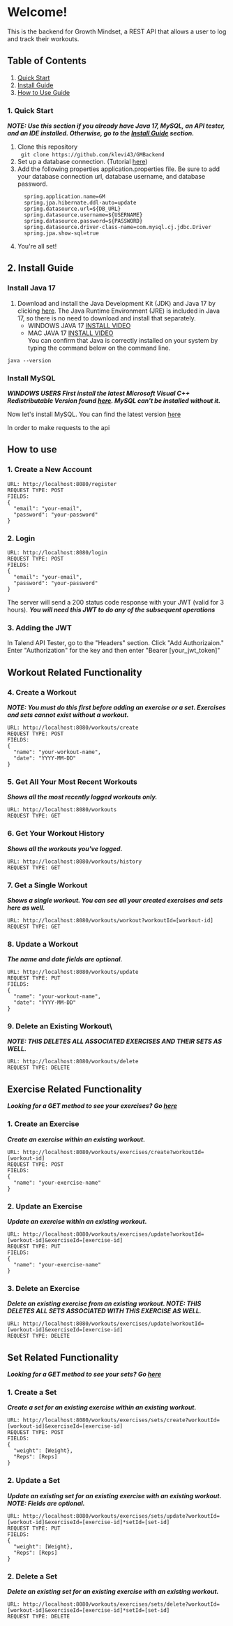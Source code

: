 # Welcome!
This is the backend for Growth Mindset, a REST API that allows a user to log and track their workouts.

## Table of Contents
   1. [Quick Start](#Quick-Start) </br>
   2. [Install Guide](#Install-Guide) </br>
   3. [How to Use Guide](#How-to-Use-Guide) </br> 



<a name="Quick-Start"><a>
### 1. Quick Start
***NOTE: Use this section if you already have Java 17, MySQL, an API tester, and an IDE installed. Otherwise, go to the [Install Guide](#Install-Guide) section.***
  1. Clone this repository </br>
    ``` 
      git clone https://github.com/klevi43/GMBackend
    ```
  2. Set up a database connection. (Tutorial [here](https://www.youtube.com/watch?v=ImqxBiv5yIY))
  3. Add the following properties application.properties file. Be sure to add your database connection url, database username, and database password.
     ```
       spring.application.name=GM
       spring.jpa.hibernate.ddl-auto=update
       spring.datasource.url=${DB_URL}
       spring.datasource.username=${USERNAME}
       spring.datasource.password=${PASSWORD}
       spring.datasource.driver-class-name=com.mysql.cj.jdbc.Driver
       spring.jpa.show-sql=true
     ```
  4. You're all set!

<a name="Install-Guide"><a>
## 2. Install Guide
### Install Java 17 

   1. Download and install the Java Development Kit (JDK) and Java 17 by clicking [here](https://www.oracle.com/java/technologies/javase/jdk17-0-13-later-archive-downloads.html). The Java Runtime Environment (JRE) is included in Java 17, so there is no need to download and install that separately. 
      - WINDOWS JAVA 17 [INSTALL VIDEO](https://www.youtube.com/watch?v=cL4GcZ6GJV8)
      - MAC JAVA 17 [INSTALL VIDEO](https://www.youtube.com/watch?v=SdKIBGnkhDY) </br>
You can confirm that Java is correctly installed on your system by typing the command below on the command line.
```
java --version
```
### Install MySQL

***WINDOWS USERS First install the latest Microsoft Visual C++ Redistributable Version found [here](https://learn.microsoft.com/en-us/cpp/windows/latest-supported-vc-redist?view=msvc-170#latest-microsoft-visual-c-redistributable-version). MySQL can't be installed without it.***



Now let's install MySQL. You can find the latest version [here](https://dev.mysql.com/downloads/mysql/)

In order to make requests to the api

<a name="How-to-Use-Guide"></a>
## How to use

### 1. Create a New Account
```
URL: http://localhost:8080/register
REQUEST TYPE: POST
FIELDS:
{
  "email": "your-email",
  "password": "your-password"
}
```


### 2. Login 
```
URL: http://localhost:8080/login
REQUEST TYPE: POST
FIELDS:
{
  "email": "your-email",
  "password": "your-password"
}
```

The server will send a 200 status code response with your JWT (valid for 3 hours).
***You will need this JWT to do any of the subsequent operations***

### 3. Adding the JWT
In Talend API Tester, go to the "Headers" section. Click "Add Authorizaion."
Enter "Authorization" for the key and then enter "Bearer [your_jwt_token]"

## Workout Related Functionality
### 4. Create a Workout
***NOTE: You must do this first before adding an exercise or a set. Exercises and sets cannot exist without a workout.***
```
URL: http://localhost:8080/workouts/create
REQUEST TYPE: POST
FIELDS:
{
  "name": "your-workout-name",
  "date": "YYYY-MM-DD"
}
```

### 5. Get All Your Most Recent Workouts
***Shows all the most recently logged workouts only.***
```
URL: http://localhost:8080/workouts
REQUEST TYPE: GET
```

### 6. Get Your Workout History
***Shows all the workouts you've logged.***
```
URL: http://localhost:8080/workouts/history
REQUEST TYPE: GET
```
<a name="Get-Workout-By-Id"></a>
### 7. Get a Single Workout 
***Shows a single workout. You can see all your created exercises and sets here as well.***
```
URL: http://localhost:8080/workouts/workout?workoutId=[workout-id]
REQUEST TYPE: GET
```

### 8. Update a Workout 
***The name and date fields are optional.***
```
URL: http://localhost:8080/workouts/update
REQUEST TYPE: PUT
FIELDS:
{
  "name": "your-workout-name",
  "date": "YYYY-MM-DD"
}
```
### 9. Delete an Existing Workout\
***NOTE: THIS DELETES ALL ASSOCIATED EXERCISES AND THEIR SETS AS WELL.***
```
URL: http://localhost:8080/workouts/delete
REQUEST TYPE: DELETE
```

## Exercise Related Functionality
***Looking for a GET method to see your exercises? Go [here](#Get-Workout-By-Id)***
### 1. Create an Exercise
***Create an exercise within an existing workout.***

```
URL: http://localhost:8080/workouts/exercises/create?workoutId=[workout-id]
REQUEST TYPE: POST
FIELDS:
{
  "name": "your-exercise-name"
}
```
### 2. Update an Exercise
***Update an exercise within an existing workout.***
```
URL: http://localhost:8080/workouts/exercises/update?workoutId=[workout-id]&exerciseId=[exercise-id]
REQUEST TYPE: PUT
FIELDS:
{
  "name": "your-exercise-name"
}
```

### 3. Delete an Exercise
***Delete an existing exercise from an existing workout. NOTE: THIS DELETES ALL SETS ASSOCIATED WITH THIS EXERCISE AS WELL.***
```
URL: http://localhost:8080/workouts/exercises/update?workoutId=[workout-id]&exerciseId=[exercise-id]
REQUEST TYPE: DELETE
```

## Set Related Functionality
***Looking for a GET method to see your sets? Go [here](#Get-Workout-By-Id)***
### 1. Create a Set
***Create a set for an existing exercise within an existing workout.***
```
URL: http://localhost:8080/workouts/exercises/sets/create?workoutId=[workout-id]&exerciseId=[exercise-id]
REQUEST TYPE: POST
FIELDS:
{
  "weight": [Weight},
  "Reps": [Reps]
}
```

### 2. Update a Set
***Update an existing set for an existing exercise with an existing workout. NOTE: Fields are optional.***
```
URL: http://localhost:8080/workouts/exercises/sets/update?workoutId=[workout-id]&exerciseId=[exercise-id]*setId=[set-id]
REQUEST TYPE: PUT
FIELDS:
{
  "weight": [Weight},
  "Reps": [Reps]
}
```

### 2. Delete a Set
***Delete an existing set for an existing exercise with an existing workout.***
```
URL: http://localhost:8080/workouts/exercises/sets/delete?workoutId=[workout-id]&exerciseId=[exercise-id]*setId=[set-id]
REQUEST TYPE: DELETE
```

